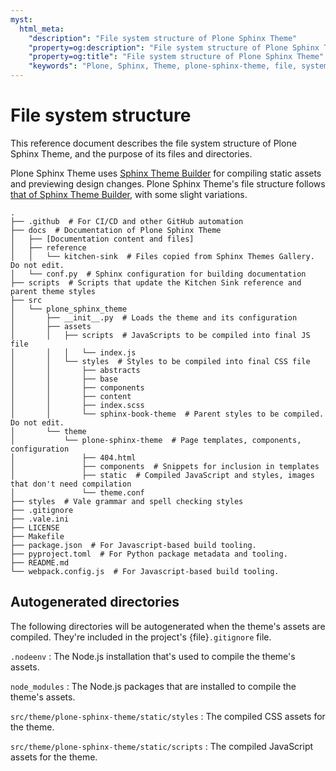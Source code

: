 ```yaml
---
myst:
  html_meta:
    "description": "File system structure of Plone Sphinx Theme"
    "property=og:description": "File system structure of Plone Sphinx Theme"
    "property=og:title": "File system structure of Plone Sphinx Theme"
    "keywords": "Plone, Sphinx, Theme, plone-sphinx-theme, file, system, structure"
---
```


# File system structure

This reference document describes the file system structure of Plone Sphinx Theme, and the purpose of its files and directories.

Plone Sphinx Theme uses [Sphinx Theme Builder](https://sphinx-theme-builder.readthedocs.io/en/latest/) for compiling static assets and previewing design changes.
Plone Sphinx Theme's file structure follows [that of Sphinx Theme Builder](https://sphinx-theme-builder.readthedocs.io/en/latest/filesystem-layout/), with some slight variations.

```text
.
├── .github  # For CI/CD and other GitHub automation
├── docs  # Documentation of Plone Sphinx Theme
│   ├── [Documentation content and files]
│   ├── reference
│   │   └── kitchen-sink  # Files copied from Sphinx Themes Gallery. Do not edit.
│   └── conf.py  # Sphinx configuration for building documentation
├── scripts  # Scripts that update the Kitchen Sink reference and parent theme styles
├── src
│   └── plone_sphinx_theme 
│       ├── __init__.py  # Loads the theme and its configuration
│       ├── assets
│       │   ├── scripts  # JavaScripts to be compiled into final JS file
│       │   │   └── index.js
│       │   └── styles  # Styles to be compiled into final CSS file
│       │       ├── abstracts
│       │       ├── base
│       │       ├── components
│       │       ├── content
│       │       ├── index.scss
│       │       └── sphinx-book-theme  # Parent styles to be compiled. Do not edit.
│       └── theme
│           └── plone-sphinx-theme  # Page templates, components, configuration
│               ├── 404.html
│               ├── components  # Snippets for inclusion in templates
│               ├── static  # Compiled JavaScript and styles, images that don't need compilation
│               └── theme.conf
├── styles  # Vale grammar and spell checking styles
├── .gitignore
├── .vale.ini
├── LICENSE
├── Makefile
├── package.json  # For Javascript-based build tooling.
├── pyproject.toml  # For Python package metadata and tooling.
├── README.md
└── webpack.config.js  # For Javascript-based build tooling.
```

## Autogenerated directories

The following directories will be autogenerated when the theme's assets are compiled.
They're included in the project's {file}`.gitignore` file.

`.nodeenv`
:   The Node.js installation that's used to compile the theme's assets.

`node_modules`
:   The Node.js packages that are installed to compile the theme's assets.

`src/theme/plone-sphinx-theme/static/styles`
:   The compiled CSS assets for the theme.

`src/theme/plone-sphinx-theme/static/scripts`
:   The compiled JavaScript assets for the theme.
